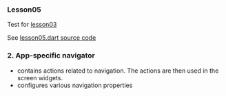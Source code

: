 
### Lesson05
Test for [lesson03](/doc/lesson03.md)

See [lesson05.dart source code](/examples/doc/lib/src/lesson05/lesson05.dart)

### 2. App-specific navigator

- contains actions related to navigation. The actions are then used in the screen widgets.
- configures various navigation properties